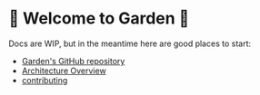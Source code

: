 # 🌱 Welcome to Garden 🌱

Docs are WIP, but in the meantime here are good places to start:
- [Garden's GitHub repository](https://github.com/Garden-AI/garden)
- [Architecture Overview](architecture_overview.md)
- [contributing](developer_guide/contributing.md)

